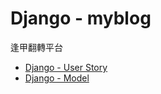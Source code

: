 # Django - myblog

逢甲翻轉平台

- [Django - User Story](https://hackmd.io/s/S1CsF4KP4)
- [Django - Model](https://hackmd.io/s/rkYgYu1FV)
